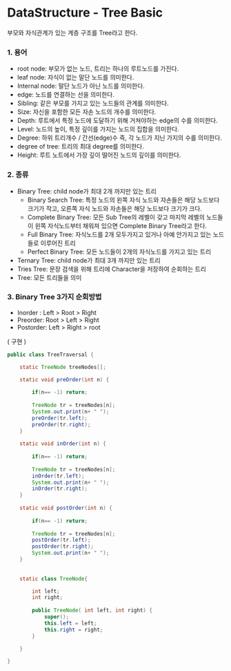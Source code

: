 # DataStructure - Tree Basic

부모와 자식관계가 있는 계층 구조를 Tree라고 한다.

### 1. 용어

- root node: 부모가 없는 노드, 트리는 하나의 루트노드를 가진다.
- leaf node: 자식이 없는 말단 노드를 의미한다.
- Internal node: 말단 노드가 아닌 노드를 의미한다.
- edge: 노드를 연결하는 선을 의미한다.
- Sibling: 같은 부모를 가지고 있는 노드들의 관계를 의미한다.
- Size: 자신을 포함한 모든 자손 노드의 개수를 의미한다.
- Depth: 루트에서 특정 노드에 도달하기 위해 거쳐야하는 edge의 수를 의미한다.
- Level: 노드의 높이, 특정 깊이를 가지는 노드의 집합을 의미한다.
- Degree: 하위 트리개수 / 간선(edge)수 즉, 각 노드가 지닌 가지의 수를 의미한다.
- degree of tree: 트리의 최대 degree를 의미한다.
- Height: 루트 노트에서 가장 깊이 떨어진 노드의 깊이를 의미한다.

### 2. 종류

- Binary Tree: child node가 최대 2개 까지만 있는 트리
  - Binary Search Tree: 특정 노드의 왼쪽 자식 노드와 자손들은 해당 노드보다 크기가 작고, 오른쪽 자식 노드와 자손들은 해당 노드보다 크기가 크다.
  - Complete Binary Tree: 모든 Sub Tree의 레벨이 갖고 마지막 레벨의  노드들이 왼쪽 자식노드부터 채워져 있으면 Complete Binary Tree라고 한다.
  - Full Binary Tree: 자식노드를 2개 모두가지고 있거나 아예 안가지고 있는 노드들로 이루어진 트리
  - Perfect Binary Tree: 모든 노드들이 2개의 자식노드를 가지고 있는 트리
- Ternary Tree: child node가 최대 3개 까지만 있는 트리
- Tries Tree: 문장 검색을 위해 트리에 Character을 저장하여 순회하는 트리
- Tree: 모든 트리들을 의미

### 3. Binary Tree 3가지 순회방법

- Inorder : Left > Root > Right
- Preorder: Root > Left > Right
- Postorder: Left > Right > root

( 구현 )

```java 
public class TreeTraversal {

	static TreeNode treeNodes[];

	static void preOrder(int n) {
		
		if(n== -1) return;
			
		TreeNode tr = treeNodes[n];
		System.out.print(n+ " ");
		preOrder(tr.left);
		preOrder(tr.right);
	}
	
	static void inOrder(int n) {
		
		if(n== -1) return;
			
		TreeNode tr = treeNodes[n];
		inOrder(tr.left);
		System.out.print(n+ " ");
		inOrder(tr.right);
	}
	
	static void postOrder(int n) {
		
		if(n== -1) return;
			
		TreeNode tr = treeNodes[n];
		postOrder(tr.left);
		postOrder(tr.right);
		System.out.print(n+ " ");
	}
	
	
	static class TreeNode{

		int left;
		int right;
		
		public TreeNode( int left, int right) {
			super();
			this.left = left;
			this.right = right;
		}
		
	}

}
```

